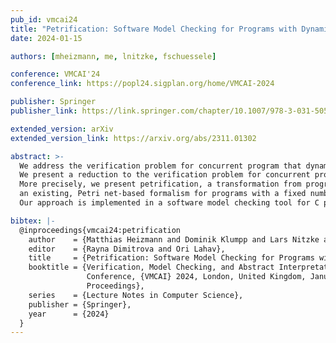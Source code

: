```yaml
---
pub_id: vmcai24
title: "Petrification: Software Model Checking for Programs with Dynamic Thread Management"
date: 2024-01-15

authors: [mheizmann, me, lnitzke, fschuessele]

conference: VMCAI'24
conference_link: https://popl24.sigplan.org/home/VMCAI-2024

publisher: Springer
publisher_link: https://link.springer.com/chapter/10.1007/978-3-031-50521-8_1

extended_version: arXiv
extended_version_link: https://arxiv.org/abs/2311.01302

abstract: >-
  We address the verification problem for concurrent program that dynamically create (fork) new threads or destroy (join) existing threads.
  We present a reduction to the verification problem for concurrent programs with a fixed number of threads.
  More precisely, we present petrification, a transformation from programs with dynamic thread management to
  an existing, Petri net-based formalism for programs with a fixed number of threads.
  Our approach is implemented in a software model checking tool for C programs that use the pthreads API. 

bibtex: |-
  @inproceedings{vmcai24:petrification
    author    = {Matthias Heizmann and Dominik Klumpp and Lars Nitzke and Frank Sch{\"u}essele},
    editor    = {Rayna Dimitrova and Ori Lahav},
    title     = {Petrification: Software Model Checking for Programs with Dynamic Thread Management},
    booktitle = {Verification, Model Checking, and Abstract Interpretation - 25th International
                 Conference, {VMCAI} 2024, London, United Kingdom, January 15-16, 2024,
                 Proceedings},
    series    = {Lecture Notes in Computer Science},
    publisher = {Springer},
    year      = {2024}
  }
---
```

